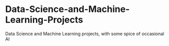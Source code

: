 # Data-Science-and-Machine-Learning-Projects
Data Science and Machine Learning projects, with some spice of occasional AI 
